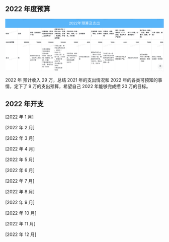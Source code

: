 ## 2022 年度预算

![image](images/2022-budget.png)

2022 年 预计收入 29 万，总结 2021 年的支出情况和 2022 年的各类可预知的事情，定下了 9 万的支出预算，希望自己 2022 年能够完成攒 20 万的目标。

## 2022 年开支

[2022 年 1 月]

[2022 年 2 月]

[2022 年 3 月]

[2022 年 4 月]

[2022 年 5 月]

[2022 年 6 月]

[2022 年 7 月]

[2022 年 8 月]

[2022 年 9 月]

[2022 年 10 月]

[2022 年 11 月]

[2022 年 12 月]